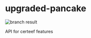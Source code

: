 # upgraded-pancake
![branch result](https://github.com/canatac/upgraded-pancake/workflows/master_certtool-backend.yml/badge.svg?branch=master)

API for certeef features
